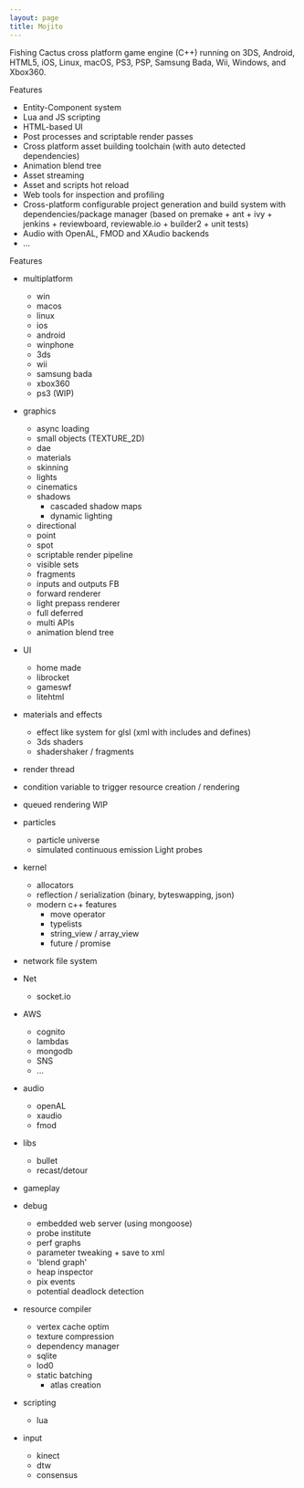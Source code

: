 ```yaml
---
layout: page
title: Mojito
---
```


Fishing Cactus cross platform game engine (C++) running on 3DS, Android, HTML5, iOS, Linux, macOS, PS3, PSP, Samsung Bada, Wii, Windows, and Xbox360.

Features
* Entity-Component system
* Lua and JS scripting
* HTML-based UI
* Post processes and scriptable render passes
* Cross platform asset building toolchain (with auto detected dependencies)
* Animation blend tree
* Asset streaming
* Asset and scripts hot reload
* Web tools for inspection and profiling
* Cross-platform configurable project generation and build system with dependencies/package manager (based on premake + ant + ivy + jenkins + reviewboard, reviewable.io + builder2 + unit tests)
* Audio with OpenAL, FMOD and XAudio backends
* ...

Features
* multiplatform
  * win
  * macos
  * linux
  * ios
  * android
  * winphone
  * 3ds
  * wii
  * samsung bada
  * xbox360
  * ps3 (WIP)
* graphics
  * async loading
  * small objects (TEXTURE_2D)
  * dae
  * materials
  * skinning
  * lights
  * cinematics
  * shadows
    * cascaded shadow maps
    * dynamic lighting
  * directional
  * point
  * spot
  * scriptable render pipeline
  * visible sets
  * fragments
  * inputs and outputs FB
  * forward renderer
  * light prepass renderer
  * full deferred
  * multi APIs
  * animation blend tree
* UI
  * home made
  * librocket
  * gameswf
  * litehtml
* materials and effects
  * effect like system for glsl (xml with includes and defines)
  * 3ds shaders
  * shadershaker / fragments
* render thread
* condition variable to trigger resource creation / rendering
* queued rendering WIP
* particles
  * particle universe
  * simulated continuous emission
Light probes
* kernel
  * allocators
  * reflection / serialization (binary, byteswapping, json)
  * modern c++ features
    * move operator
    * typelists
    * string_view / array_view
    * future / promise
* network file system
* Net
  * socket.io
* AWS
  * cognito
  * lambdas
  * mongodb
  * SNS
  * ...
* audio
  * openAL
  * xaudio
  * fmod
* libs
  * bullet
  * recast/detour
* gameplay

* debug
  * embedded web server (using mongoose)
  * probe institute
  * perf graphs
  * parameter tweaking + save to xml
  * 'blend graph'
  * heap inspector
  * pix events
  * potential deadlock detection

* resource compiler
  * vertex cache optim
  * texture compression
  * dependency manager
  * sqlite
  * lod0
  * static batching
    * atlas creation

* scripting
  * lua

* input
  * kinect
  * dtw
  * consensus